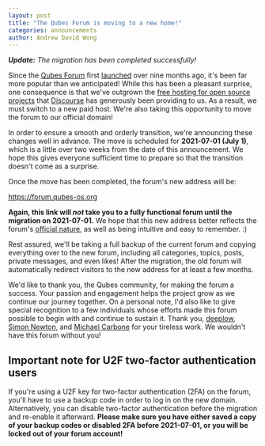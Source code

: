 ```yaml
---
layout: post
title: "The Qubes Forum is moving to a new home!"
categories: announcements
author: Andrew David Wong
---
```


_**Update:** The migration has been completed successfully!_

Since the [Qubes Forum](https://qubes-os.discourse.group) first [launched](/news/2020/08/20/new-discussion-forum-for-qubes-os-users/) over nine months ago, it's been far more popular than we anticipated! While this has been a pleasant surprise, one consequence is that we've outgrown the [free hosting for open source projects](https://blog.discourse.org/2018/11/free-hosting-for-open-source-v2/) that [Discourse](https://www.discourse.org/) has generously been providing to us. As a result, we must switch to a new paid host. We're also taking this opportunity to move the forum to our official domain!

In order to ensure a smooth and orderly transition, we're announcing these changes well in advance. The move is scheduled for **2021-07-01 (July 1)**, which is a little over two weeks from the date of this announcement. We hope this gives everyone sufficient time to prepare so that the transition doesn't come as a surprise.

Once the move has been completed, the forum's new address will be:

<https://forum.qubes-os.org>

**Again, this link will *not* take you to a fully functional forum until the migration on 2021-07-01.**
We hope that this new address better reflects the forum's [official nature](https://qubes-doc-rst.readthedocs.io/en/latest/introduction/support.html#forum), as well as being intuitive and easy to remember. :)

Rest assured, we'll be taking a full backup of the current forum and copying everything over to the new forum, including all categories, topics, posts, private messages, and even likes! After the migration, the old forum will automatically redirect visitors to the new address for at least a few months.

We'd like to thank you, the Qubes community, for making the forum a success. Your passion and engagement helps the project grow as we continue our journey together. On a personal note, I'd also like to give special recognition to a few individuals whose efforts made this forum possible to begin with and continue to sustain it. Thank you, [deeplow](/team/#deeplow), [Simon Newton](/team/#simon-newton), and [Michael Carbone](/team/#michael-carbone) for your tireless work. We wouldn't have this forum without you!

## Important note for U2F two-factor authentication users

If you're using a U2F key for two-factor authentication (2FA) on the forum, you'll have to use a backup code in order to log in on the new domain. Alternatively, you can disable two-factor authentication before the migration and re-enable it afterward. **Please make sure you have either saved a copy of your backup codes or disabled 2FA before 2021-07-01, or you will be locked out of your forum account!**
